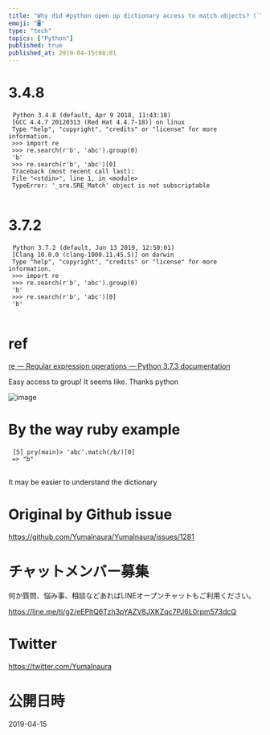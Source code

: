 ```yaml
---
title: "Why did #python open up dictionary access to match objects? (`TypeErro"
emoji: "🖥"
type: "tech"
topics: ["Python"]
published: true
published_at: 2019-04-15t08:01
---
```


<h1> 3.4.8 </h1>

<pre> <code class="py">Python 3.4.8 (default, Apr 9 2018, 11:43:18) 
 [GCC 4.4.7 20120313 (Red Hat 4.4.7-18)] on linux 
 Type &quot;help&quot;, &quot;copyright&quot;, &quot;credits&quot; or &quot;license&quot; for more information. 
 &gt;&gt;&gt; import re 
 &gt;&gt;&gt; re.search(r&#39;b&#39;, &#39;abc&#39;).group(0) 
 &#39;b&#39; 
 &gt;&gt;&gt; re.search(r&#39;b&#39;, &#39;abc&#39;)[0] 
 Traceback (most recent call last): 
 File &quot;&lt;stdin&gt;&quot;, line 1, in &lt;module&gt; 
 TypeError: &#39;_sre.SRE_Match&#39; object is not subscriptable 
</code> </pre>

<h1> 3.7.2 </h1>

<pre> <code class="py">Python 3.7.2 (default, Jan 13 2019, 12:50:01) 
 [Clang 10.0.0 (clang-1000.11.45.5)] on darwin 
 Type &quot;help&quot;, &quot;copyright&quot;, &quot;credits&quot; or &quot;license&quot; for more information. 
 &gt;&gt;&gt; import re 
 &gt;&gt;&gt; re.search(r&#39;b&#39;, &#39;abc&#39;).group(0) 
 &#39;b&#39; 
 &gt;&gt;&gt; re.search(r&#39;b&#39;, &#39;abc&#39;)[0] 
 &#39;b&#39; 
</code> </pre>

<h1> ref </h1>

<p> <a href="https://docs.python.org/3/library/re.html">re — Regular expression operations — Python 3.7.3 documentation</a> </p>

<p> Easy access to group! It seems like. Thanks python </p>

<p><img src="https://user-images.githubusercontent.com/13635059/56090302-94def800-5edb-11e9-8602-8419364f73e1.png" alt="image"></p>

<h1> By the way ruby example </h1>

<pre> <code class="rb">[5] pry(main)&gt; &#39;abc&#39;.match(/b/)[0] 
 =&gt; &quot;b&quot; 
</code> </pre>

<p> It may be easier to understand the dictionary </p>


# Original by Github issue

https://github.com/YumaInaura/YumaInaura/issues/1281








<!-- Update From Qiita API -->

# チャットメンバー募集


何か質問、悩み事、相談などあればLINEオープンチャットもご利用ください。

https://line.me/ti/g2/eEPltQ6Tzh3pYAZV8JXKZqc7PJ6L0rpm573dcQ





# Twitter


https://twitter.com/YumaInaura


<!-- Update From Qiita API -->



# 公開日時

2019-04-15
